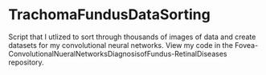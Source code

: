 # TrachomaFundusDataSorting

Script that I utlized to sort through thousands of images of data and create datasets for my convolutional neural networks. 
View my code in the Fovea-ConvolutionalNueralNetworksDiagnosisofFundus-RetinalDiseases repository. 
